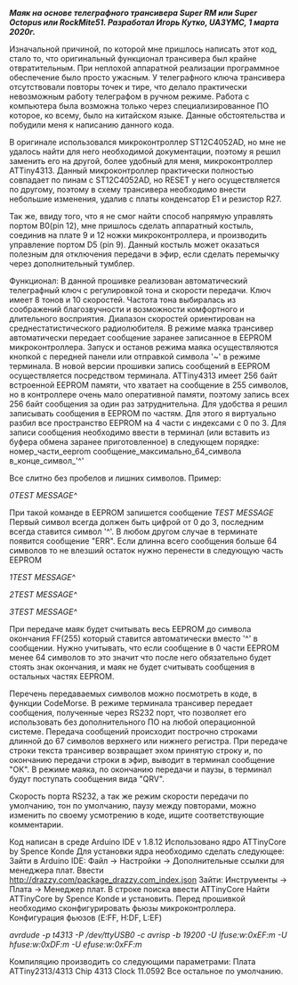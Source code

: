 _**Маяк на основе телеграфного трансивера Super RM или Super Octopus или RockMite51. 
Разработал Игорь Кутко, UA3YMC, 1 марта 2020г.**_

Изначальной причиной, по которой мне пришлось написать этот код, стало то, 
что оригинальный функционал трансивера был крайне отвратительным.
При неплохой аппаратной реализации программное обеспечение было просто ужасным.
У телеграфного ключа трансивера отсутствовали повторы точек и тире, что делало практически невозможным работу 
телеграфом в ручном режиме. Работа с компьютера была возможна только через специализированное ПО которое, 
ко всему, было на китайском языке. Данные обстоятельства и побудили меня к написанию данного кода.

В оригинале использовался микроконтроллер ST12C4052AD, но мне не удалось найти для него
необходимой документации, поэтому я решил заменить его на другой, более удобный для меня, микроконтроллер ATTiny4313.
Данный микроконтроллер практически полностью совпадает по пинам с ST12C4052AD, но RESET у него 
осуществляется по другому, поэтому в схему трансивера необходимо внести небольшие изменения, 
удалив с платы конденсатор Е1 и резистор R27.

Так же, ввиду того, что я не смог найти способ напрямую управлять портом B0(pin 12), мне пришлось сделать
аппаратный костыль, соединив на плате 9 и 12 ножки микроконтроллера, и производить управление портом D5 (pin 9).
Данный костыль может оказаться полезным для отключения передачи в эфир, если сделать перемычку через дополнительный тумблер.

Функционал:
В данной прошивке реализован автоматический телеграфный ключ с регулировкой тона и скорости передачи.
Ключ имеет 8 тонов и 10 скоростей. Частота тона выбиралась из соображений благозвучности и возможности 
комфортного и длительного восприятия. Диапазон скоростей ориентирован на среднестатистического радиолюбителя.
В режиме маяка трансивер автоматически передает сообщение заранее записанное в EEPROM микроконтроллера.
Запуск и останов режима маяка осуществляются кнопкой с передней панели или отправкой символа '~' в режиме терминала. В новой версии прошивки запись сообщений в EEPROM осуществляется посредством терминала. ATTiny4313 имеет 256 байт встроенной EEPROM памяти, что хватает на сообщение в 255 символов, но в контроллере очень мало оперативной памяти, поэтому запись всех 256 байт сообщения за один раз затруднительна. Для удобства я решил записывать сообщения в EEPROM по частям. Для этого я виртуально разбил все пространство EEPROM на 4 части с индексами с 0 по 3. Для записи сообщения необходимо ввести в терминал (или вставить из буфера обмена заранее приготовленное) в следующем порядке: 
номер_части_eeprom сообщение_максимально_64_символа в_конце_символ_'^'

Все слитно без пробелов и лишних символов. 
Пример:

_0TEST MESSAGE^_

При такой команде в EEPROM запишется сообщение _TEST MESSAGE_ Первый символ всегда должен быть цифрой от 0 до 3, последним всегда ставится символ '^'. В любом другом случае в терминате появится сообщение "ERR".
Если длинна всего сообщения больше 64 символов то не влезший остаток нужно перенести в следующую часть EEPROM

_1TEST MESSAGE^_

_2TEST MESSAGE^_

_3TEST MESSAGE^_

При передаче маяк будет считывать весь EEPROM до символа окончания FF(255) который ставится автоматически вместо '^' в сообщении. Нужно учитывать, что если сообщение в 0 части EEPROM менее 64 символов то это значит что после него обязательно будет стоять знак окончания, и маяк не будет считывать сообщения в остальных частях EEPROM.

Перечень передаваемых символов можно посмотреть в коде, в функции CodeMorse.
В режиме терминала трансивер передает сообщения, полученные через RS232 порт, что позволяет его использовать без 
дополнительного ПО на любой операционной системе. Передача сообщений происходит построчно строками длинной до 67 символов 
верхнего или нижнего регистра. При передаче строки текста трансивер возвращает эхом принятую строку и, по окончанию передачи строки в эфир, выводит в терминал сообщение "ОК". В режиме маяка, по окончанию передачи и паузы, в терминал будут поступать сообщения вида "QRV".

Скорость порта RS232, а так же режим скорости передачи по умолчанию, тон по умолчанию, паузу между повторами, можно изменить по своему усмотрению в коде, ищите соответствующие комментарии.

Код написан в среде Arduino IDE v 1.8.12
Использовано ядро ATTinyCore by Spence Konde
Для установки ядра необходимо сделать следующее:
Зайти в Arduino IDE: Файл -> Настройки -> Дополнительные ссылки для менеджера плат. 
Ввести http://drazzy.com/package_drazzy.com_index.json
Зайти: Инструменты -> Плата -> Менеджер плат. В строке поиска ввести ATTinyCore
Найти ATTinyCore by Spence Konde и установить.
Перед прошивкой необходимо сконфигурировать фьюзы микроконтроллера.
Конфигурация фьюзов (E:FF, H:DF, L:EF)

_avrdude -p t4313 -P /dev/ttyUSB0 -c avrisp -b 19200 -U lfuse:w:0xEF:m  -U hfuse:w:0xDF:m  -U efuse:w:0xFF:m_

Компиляцию производить со следующими параметрами:
Плата 	ATTiny2313/4313
Chip 	4313
Clock 	11.0592
Все остальное по умолчанию.
